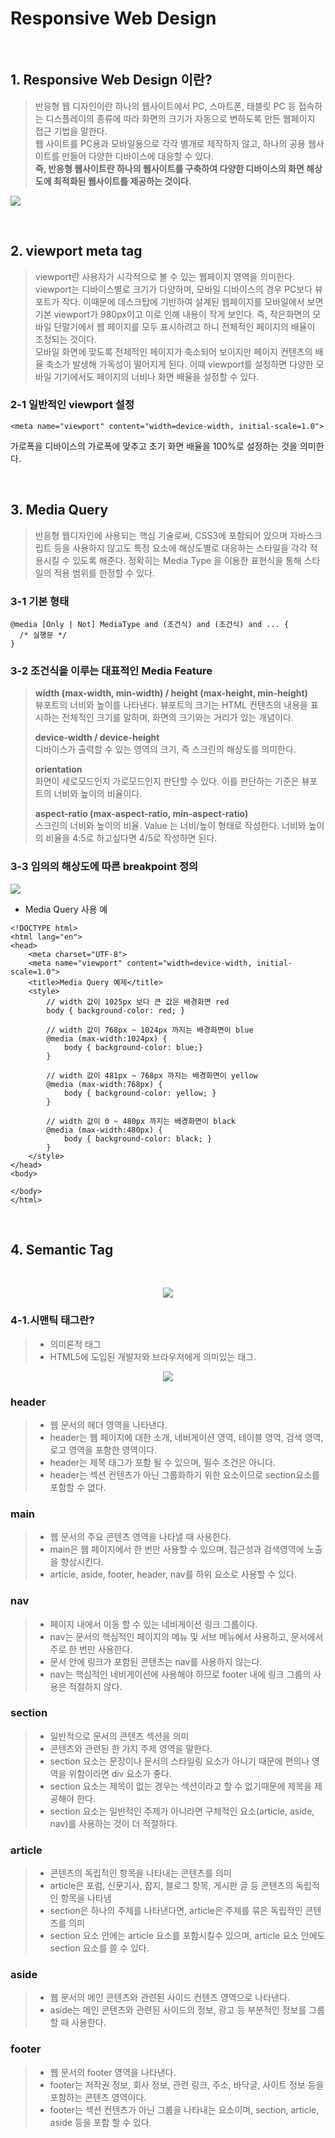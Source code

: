 # Responsive Web Design 

<br>

## 1. Responsive Web Design 이란? 

> 반응형 웹 디자인이란 하나의 웹사이트에서 PC, 스마트폰, 태블릿 PC 등 접속하는 디스플레이의 종류에 따라 화면의 크기가 자동으로 변하도록 만든 웹페이지 접근 기법을 말한다. <br>
> 웹 사이트를 PC용과 모바일용으로 각각 별개로 제작하지 않고, 하나의 공용 웹사이트를 만들어 다양한 디바이스에 대응할 수 있다. <br>
> <b>즉, 반응형 웹사이트란 하나의 웹사이트를 구축하여 다양한 디바이스의 화면 해상도에 최적화된 웹사이트를 제공하는 것이다.</b>

![](../../img/responsive_web.png)

<br>

## 2. viewport meta tag 

> viewport란 사용자가 시각적으로 볼 수 있는 웹페이지 영역을 의미한다. viewport는 디바이스별로 크기가 다양하며, 모바일 디바이스의 경우 PC보다 뷰포트가 작다. 이때문에 데스크탑에 기반하여 설계된 웹페이지를 모바일에서 보면 기본 viewport가 980px이고 이로 인해 내용이 작게 보인다. 즉, 작은화면의 모바일 단말기에서 웹 페이지를 모두 표시하려고 하니 전체적인 페이지의 배율이 조정되는 것이다. <br>
> 모바일 화면에 맞도록 전체적인 페이지가 축소되어 보이지만 페이지 컨텐츠의 배율 축소가 발생해 가독성이 떨어지게 된다. 이때 viewport를 설정하면 다양한 모바일 기기에서도 페이지의 너비나 화면 배율을 설정할 수 있다. 

### 2-1 일반적인 viewport 설정 
```
<meta name="viewport" content="width=device-width, initial-scale=1.0">
```
가로폭을 디바이스의 가로폭에 맞추고 초기 화면 배율을 100%로 설정하는 것을 의미한다. 

<br>

## 3. Media Query 

> 반응형 웹디자인에 사용되는 핵심 기술로써, CSS3에 포함되어 있으며 자바스크립트 등을 사용하지 않고도 특정 요소에 해상도별로 대응하는 스타일을 각각 적용시킬 수 있도록 해준다. 정확히는 Media Type 을 이용한 표현식을 통해 스타일의 적용 범위를 한정할 수 있다. 

### 3-1 기본 형태 
```
@media [Only | Not] MediaType and (조건식) and (조건식) and ... {
  /* 실행문 */
}
```

### 3-2 조건식을 이루는 대표적인 Media Feature 
><b>width (max-width, min-width) / height (max-height, min-height)</b><br>
뷰포트의 너비와 높이를 나타낸다. 뷰포트의 크기는 HTML 컨텐츠의 내용을 표시하는 전체적인 크기를 말하며, 화면의 크기와는 거리가 있는 개념이다.
>
><b>device-width / device-height</b> <br>
디바이스가 출력할 수 있는 영역의 크기, 즉 스크린의 해상도를 의미한다.
>
><b>orientation</b> <br> 
화면이 세로모드인지 가로모드인지 판단할 수 있다. 이를 판단하는 기준은 뷰포트의 너비와 높이의 비율이다.
>
><b>aspect-ratio (max-aspect-ratio, min-aspect-ratio)</b> <br>
스크린의 너비와 높이의 비율. Value 는 너비/높이 형태로 작성한다. 너비와 높이의 비율을 4:5로 하고싶다면 4/5로 작성하면 된다.

### 3-3 임의의 해상도에 따른 breakpoint 정의 
![](../../img/media-query-breakpoints.jpg)

- Media Query 사용 예

```
<!DOCTYPE html>
<html lang="en">
<head>
    <meta charset="UTF-8">
    <meta name="viewport" content="width=device-width, initial-scale=1.0">
    <title>Media Query 예제</title>
    <style>
        // width 값이 1025px 보다 큰 값은 배경화면 red  
        body { background-color: red; }

        // width 값이 768px ~ 1024px 까지는 배경화면이 blue
        @media (max-width:1024px) {
            body { background-color: blue;}
        }

        // width 값이 481px ~ 768px 까지는 배경화면이 yellow
        @media (max-width:768px) {
            body { background-color: yellow; }
        }

        // width 값이 0 ~ 480px 까지는 배경화면이 black
        @media (max-width:480px) {
            body { background-color: black; }
        }
    </style>
</head>
<body>
    
</body>
</html>
```

<br>

## 4. Semantic Tag

<br> 

<center>

![](../../img/html5_logo.png)

</center>

### 4-1.시맨틱 태그란? 

> - 의미론적 태그
> - HTML5에 도입된 개발자와 브라우저에게 의미있는 태그. 

<center>

![](../../img/semantictag.png)

</center>

### header 

> - 웹 문서의 헤더 영역을 나타낸다.
> - header는 웹 페이지에 대한 소개, 네비게이션 영역, 테이블 영역, 검색 영역, 로고 영역을 포함한 영역이다.
> - header는 제목 태그가 포함 될 수 있으며, 필수 조건은 아니다.
> - header는 섹션 컨텐츠가 아닌 그룹화하기 위한 요소이므로 section요소를 포함할 수 없다.


### main 

> - 웹 문서의 주요 콘텐츠 영역을 나타낼 때 사용한다.
> - main은 웹 페이지에서 한 번만 사용할 수 있으며, 접근성과 검색영역에 노출을 향상시킨다.
> - article, aside, footer, header, nav를 하위 요소로 사용할 수 있다.

### nav 

> - 페이지 내에서 이동 할 수 있는 네비게이션 링크 그룹이다.
> - nav는 문서의 핵심적인 페이지의 메뉴 및 서브 메뉴에서 사용하고, 문서에서 주로 한 번만 사용한다.
> - 문서 안에 링크가 포함된 콘텐츠는 nav를 사용하지 않는다.
> - nav는 핵심적인 네비게이션에 사용해야 하므로 footer 내에 링크 그룹의 사용은 적절하지 않다.

### section 

> - 일반적으로 문서의 콘텐츠 섹션을 의미
> - 콘텐츠와 관련된 한 가지 주제 영역을 말한다.
> - section 요소는 문장이나 문서의 스타일링 요소가 아니기 때문에 편의나 영역을 위함이라면 div 요소가 좋다.
> - section 요소는 제목이 없는 경우는 섹션이라고 할 수 없기때문에 제목을 제공해야 한다.
> - section 요소는 일반적인 주제가 아니라면 구체적인 요소(article, aside, nav)를 사용하는 것이 더 적절하다.

### article 

> - 콘텐츠의 독립적인 항목을 나타내는 콘텐츠를 의미
> - article은 포럼, 신문기사, 잡지, 블로그 항목, 게시판 글 등 콘텐츠의 독립적인 항목을 나타냄
> - section은 하나의 주제를 나타낸다면, article은 주제를 묶은 독립적인 콘텐츠를 의미
> - section 요소 안에는 article 요소를 포함시킬수 있으며, article 요소 안에도 section 요소를 쓸 수 있다.

### aside 

> - 웹 문서의 메인 콘텐츠와 관련된 사이드 컨텐츠 영역으로 나타낸다.
> - aside는 메인 콘텐츠와 관련된 사이드의 정보, 광고 등 부분적인 정보를 그룹할 때 사용한다.

### footer 

> - 웹 문서의 footer 영역을 나타낸다.
> - footer는 저작권 정보, 회사 정보, 관련 링크, 주소, 바닥글, 사이트 정보 등을 포함하는 콘텐츠 영역이다.
> - footer는 섹션 컨텐츠가 아닌 그룹을 나타내는 요소이며, section, article, aside 등을 포함 할 수 있다.
